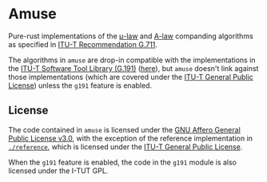 # Amuse

Pure-rust implementations of the [μ-law](https://en.wikipedia.org/wiki/%CE%9C-law_algorithm) and [A-law](https://en.wikipedia.org/wiki/A-law_algorithm) companding algorithms as specified in [ITU-T Recommendation G.711](https://www.itu.int/rec/T-REC-G.711-198811-I/en).

The algorithms in `amuse` are drop-in compatible with the implementations in the [ITU-T Software Tool Library (G.191)](https://github.com/openitu/STL) ([here](https://github.com/openitu/STL/tree/dev/src/g711)), but `amuse` doesn't link against those implementations (which are covered under the [ITU-T General Public License](./reference/LICENSE.md)) unless the `g191` feature is enabled.

## License

The code contained in `amuse` is licensed under the [GNU Affero General Public License v3.0](../LICENSE.md), with the exception of the reference implementation in [`./reference`](./reference), which is licensed under the [ITU-T General Public License](./reference/LICENSE.md).

When the `g191` feature is enabled, the code in the `g191` module is also licensed under the I-TUT GPL.
